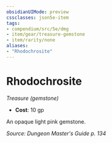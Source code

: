 ```yaml
---
obsidianUIMode: preview
cssclasses: json5e-item
tags:
- compendium/src/5e/dmg
- item/gear/treasure-gemstone
- item/rarity/none
aliases: 
- "Rhodochrosite"
---
```

# Rhodochrosite
*Treasure (gemstone)*  

- **Cost**: 10 gp

An opaque light pink gemstone.

*Source: Dungeon Master's Guide p. 134*